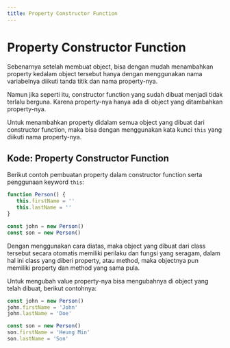 ```yaml
---
title: Property Constructor Function
---
```


# Property Constructor Function

Sebenarnya setelah membuat object, bisa dengan mudah menambahkan property kedalam object tersebut hanya dengan menggunakan nama variabelnya diikuti tanda titik dan nama property-nya.

Namun jika seperti itu, constructor function yang sudah dibuat menjadi tidak terlalu berguna. Karena property-nya hanya ada di object yang ditambahkan property-nya.

Untuk menambahkan property didalam semua object yang dibuat dari constructor function, maka bisa dengan menggunakan kata kunci `this` yang diikuti nama property-nya.

## Kode: Property Constructor Function

Berikut contoh pembuatan property dalam constructor function serta penggunaan keyword `this`:

```js
function Person() {
   this.firstName = ''
   this.lastName = ''
}

const john = new Person()
const son = new Person()
```

Dengan menggunakan cara diatas, maka object yang dibuat dari class tersebut secara otomatis memiliki perilaku dan fungsi yang seragam, dalam hal ini class yang diberi property, atau method, maka objectnya pun memiliki property dan method yang sama pula.

Untuk mengubah value property-nya bisa mengubahnya di object yang telah dibuat, berikut contohnya:

```js
const john = new Person()
john.firstName = 'John'
john.lastName = 'Doe'

const son = new Person()
son.firstName = 'Heung Min'
son.lastName = 'Son'
```